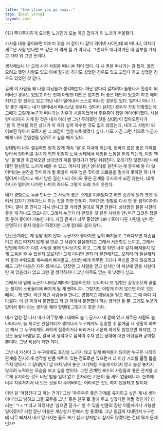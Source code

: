 ```yaml
---
title: "Everytime you go away.."
tags: [paul young]
layout: post
---
```


이거 무지무지하게 오래된 노래인데 오늘 아침 갑자기 이 노래가 떠올랐다.

가사를 대충 훑어보면 어차피 겪을 거 같이 다 같이 겪어낸 사이인데 왜 떠나냐, 어차피 새로운 사람 만나면 또 같은 거 겪게 될 거 아니냐, 그런데도 떠나려거든 내 일부를 가지고 가라 뭐 그런 뜻이다.

생각해보니 난 오래 사귄 사람을 떠나 본 적이 없다. 다 내 곁을 떠나가는 걸 봤지. 붙잡으려고 했던 사람도 있고 아예 잘가라 하기도 싫었던 경우도 있고 고맙다 하고 싶었던 경우도 있었던 것 같다. 

글쎼 이 사람들 왜 나를 떠났을까 생각해본다. 하난 양다리 걸치려다 들통나서 환승이 되어버린 경우도 있었고 하난 현재 마땅한 대안은 없지만 더 좋은 대안이 있겠지 하고  헤어지자고 한 경우도 있고 하난 내가 밀어내서 스스로 떠나간 경우도 있다. 말하나 마나 가장 좋은 예후는 내가 밀어내서 떠나보낸 경우다. 양다리 걸치던 경우가 가장 안좋았는데 그때가 그렇게 누군가 떠나가는 경우가 처음이었어서 후유증이 정말 어마어마했다. 사실 양다리까지 가게 된 것은 내가 여러 번 그만 두려했던 것을 상대방이 잡아오면다가 '을'의 연애를 하던 상대가 이 때다 싶어 복수한 것도 없지 않았는데, 내가 그 사람이 되어보진 않아서 모르지만 그 쾌감이 엄청 짜릿했겠다 싶다. 나도 가끔 그런 식으로 누군가에게 나의 존엄성을 알려주고 싶을 때가 있다.

상대방이 너무 절실하면 원치 않게 계속 '을'로 지내게 되는데, 뜻하지 않은 좋은 기회를 맞아서 양다리를 걸치게 되면 뭐랄까 노예 상태에서 해방된 느낌을 받게 되는데, 이럴 땐 날 '을'로만 취급해오던 상대방의 피를 말리기가 정말 쉬워진다. 오래가진 않겠지만 나에 대한 절실함도 느끼게 해줄 수 있고. 어차피 일단 양다리를 걸친다는게 결국에 둘 다 잃어버리는 순간을 맞이하게 될 확률이 매우 높은 짓이라 괴로움을 떨치지 못하던 하나가 떨어져 나갔다고 해서 남은 걸친 다리 하나와 좋은 관계를 유지하게 되진 않는다. 대개 하나가 떨어져 나가면 나머지 하나도 그렇게 오래 가지 못한다. 

내가 경험으로 누굴 만나든 그 사람과 좋은 관계를 이루었다고 하면 중간에 뭔가 크게 걸려서 갑자기 관두자느니 하는 짓을 하면 안된다. 하려거든 정말로 다시 안 볼 생각이어야 한다. 얼마 못 견디고 다시 만나고 할 거라면 절대로 하면 안된다. 상대방은 물론 나한테 좋을 게 하나도 없으니까. 그래서 누군가 더 괜찮을 것 같은 사람을 만난다? 그것은 정말로 운이 좋아야 가능한 거다. 지금 관계가 너무 좋았었다보니 혹여 다른 사람을 만나면 분명히 더 좋지 않을까 하겠지만 그게 절대로 쉽지 않다.

인간관계라는 게 정말 쉽지 않다. 누군가가 좋아지면 깊히 빠져들고 그러다보면 자존심이고 뭐고 따지지 않게 될 만큼 그 사람이 절실해지고 그래서 서운함도 느끼고, 그래서 답답해 하다가 다른 사람을 몰래 만나보기도 하고, 그게 잘 되면 너무 깊히 빠져들지 않게 도움을 줄 수 있을지 모르지만 그게 아니면 괜히 더 불편해지고. 오히려 더 절실해져서 을의 수렁으로 계속해서 빠져들고. 상대방에게 아무런 기대나 욕심을 갖지 않으려고 해도 그런 마음은 자꾸 생겨나고. 당장엔 그 사람을 믿고 싶지만 이 세상에 믿을 사람이란 게 있을리가 없고 그런 걸 생각하자니 그냥 아무도 없는 게 낫겠다 싶고.

그래서 내 앞에 누군가 나타날 때마다 힘들어진다. 보나마나 또 엄청난 감정소모와 끝없는 생각의 소용돌이에 빠지게 될 게 뻔하니까. 그렇지만 이렇게 하지 않으면 아무 것도 배우는 게 없다. 이런 저런 사람들을 만나도 경험하고 깨닫음을 얻고 해도 그 때 마다 다 다르다. 이 땐 이래서 불편했고 저 땐 저래서 불편했다 하는 생각만 들 뿐. 그래도 누군가 있어서 좋다 라는 생각을 해야 할텐데 그렇지가 못한 거다. 

내가 엄청 잘 나서 내가 아무렇게나 대해도 늘 누군가가 내 곁에 있고 새로운 사람도 늘 나타나서, 늘 새로운 관심거리가 생겨나서 누구에게도 집중할 수 없게끔 내 생활이 바쁘고 해서 그 누구에게도 과하게 집중하거나 바라거나 서운해 하지도 않았으면 하지만, 그것은 늘상 바램일 뿐, 결국 내 생각대로 움직여 주지 않는 상대에 대한 아쉬움과 공허함 뿐이다. 그냥 욕심이 과한 거다. 

그냥 내 자신이 그 누구에게도 호감을 느끼지 않고 깊게 빠져들지 않지만 누구든 나와의 관계를 진지하게 생각할 만큼 매력이 있는 정도로만 있으면서 더 이상 거리를 좁힐 틈을 주지 않아서 그 상대방이 날 마치 낚아 놓은 고기처럼 우습게 여기지 않고 늘상 놓치지 않으려 노력하는 모습을 보고 싶을 뿐이다. 그런 관계면 복수의 사람들과 좋은 관계를 고르게 유지하는 것도 비난 받을 일이 없고 혼자라는 기분이 들 새도 없을테니까. 한쪽에 너무 치우쳐져서 내 모든 것을 다 주어버리는 어리석은 짓도 하지 않을테고 말이다. 

이런 걸 '어장친다'고 하는 건가? 그냥 '두루두루 좋은 관계를 유지하고 싶은 게 내 생각이다'라고 밝히고 그들 모두를 그냥 '좋은 친구'로 곁에 두고 싶겠다면 어쩔 것인가? 더러는 'ㄱㅅㄲ'라고 하겠지만 '싫으면 잘가~' 할 수 있을 만큼의 잘난 이들에게나 가능한 일이겠지? 거참 잘난 이들은 세상살기 편해서 참 좋겠네. 그냥 즐겁게 지내면서 누구한테 너무 빠져서 내가 망가지는 꼴도 보기 싫고 상처받고 싶지도 않겠다는 건데 뭐가 문제인가? 